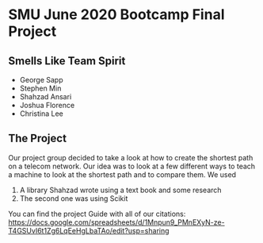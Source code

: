 # SMU June 2020 Bootcamp Final Project
## Smells Like Team Spirit



* George Sapp 
* Stephen Min
* Shahzad Ansari
* Joshua Florence
* Christina Lee

## The Project

Our project group decided to take a look at how to create the shortest path on a telecom network. Our idea was to look at a few different ways to teach a machine to look at the shortest path and to compare them.
We used
1. A library Shahzad wrote using a text book and some research
2. The second one was using Scikit 

You can find the project Guide with all of our citations: https://docs.google.com/spreadsheets/d/1Mnpun9_PMnEXyN-ze-T4GSUvI6t1Zg6LqEeHgLbaTAo/edit?usp=sharing
